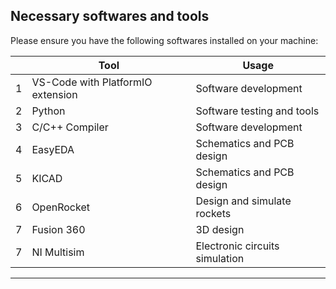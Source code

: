 ## Necessary softwares and tools
Please ensure you have the following softwares installed on your machine:   

|     | Tool                              | Usage                          |
|-----|-----------------------------------|--------------------------------|
| 1   | VS-Code with PlatformIO extension | Software development           |
| 2   | Python                            | Software testing and tools     |
| 3   | C/C++ Compiler                    | Software development           |
| 4   | EasyEDA                           | Schematics and PCB design      |
| 5   | KICAD                             | Schematics and PCB design      |
| 6   | OpenRocket                        | Design and simulate rockets    |
| 7   | Fusion 360                        | 3D design                      |
| 7   | NI Multisim                       | Electronic circuits simulation |

---

